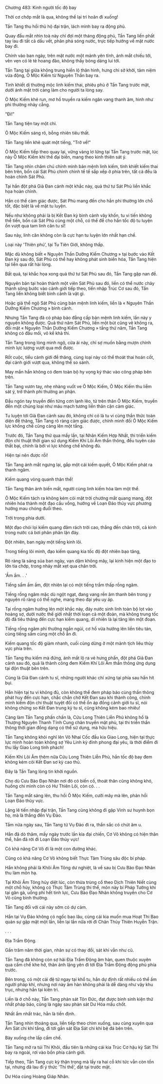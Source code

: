 




Chương 483: Kinh người tốc độ bay


Thời cơ chớp mắt là qua, không thể lại trì hoãn đi xuống!

Tần Tang thu hồi thủ hộ đại trận, lách mình bay ra động phủ.

Quay đầu mắt nhìn toà này chỉ đợi một tháng động phủ, Tần Tang liền phất tay lau đi tất cả dấu vết, phân phá sóng nước, trực tiếp hướng về mặt nước bay đi.

Chính vào ban ngày, trên mặt nước một mảnh yên tĩnh, ánh mắt chiếu tới, vẻn vẹn có lẻ tẻ hoang đảo, không thấy bóng dáng lui tới.

Tần Tang tại giữa không trung hiển lộ thân hình, hưng chi sở khởi, tâm niệm vừa động, Ô Mộc Kiếm từ Nguyên Thần bay ra.

Tinh khiết dị thường mộc linh kiếm thai, phiêu phù ở Tần Tang trước mặt, dưới ánh mặt trời càng làm cho người ta lòng say.

Ô Mộc Kiếm khẽ run, mơ hồ truyền ra kiếm ngân vang thanh âm, hình như phi thường nhảy cẫng.

"Đi!"

Tần Tang tiện tay một chỉ.

Ô Mộc Kiếm sáng rõ, bỗng nhiên tiêu thất.

Tần Tang liền khẽ quát một tiếng, "Trở về!"

Ô Mộc Kiếm tiếp theo quay lại, vững vàng lơ lửng tại Tần Tang trước mặt, lúc này Ô Mộc Kiếm khí thế đại biến, mang theo kinh thiên sát ý.

Tần Tang nhìn chăm chú chính mình bản mệnh linh kiếm, tinh khiết kiếm thai bên trên, bốn cái Sát Phù chỉnh chỉnh tề tề sắp xếp ở phía trên, tất cả đều là hoàn chỉnh Sát Phù.

Tại hắn đột phá Giả Đan cảnh một khắc này, quả thứ tư Sát Phù liền khắc họa hoàn chỉnh.

Hắn có thể cảm giác được, Sát Phù mang đến cho hắn phi thường lớn chỗ tốt, đặc biệt là về mặt tu luyện.

Nếu như không phải là bị Kết Đan kỳ bình cảnh vây khốn, tu vi tiến không thể tiến, bốn cái Sát Phù cùng một chỗ, có thể để cho hắn tốc độ tu luyện ổn vượt qua tam linh căn tu sĩ!

Sau này, linh căn không còn là cực hạn tu luyện lớn nhất hạn chế.

Loại này 'Thiên phú', tại Tu Tiên Giới, không thấp.

Mặc dù không biết « Nguyên Thần Dưỡng Kiếm Chương » tại bước vào Kết Đan kỳ sau đó, Sát Phù có thể hay không phát sinh biến hóa, Tần Tang hiện tại liền qua rất hài lòng.

Bất quá, tại khắc họa xong quả thứ tư Sát Phù sau đó, Tần Tang gặp nan đề.

Nguyên bản tại hoàn thành một viên Sát Phù sau đó, liền có thể nước chảy thành sông bước vào cảnh giới tiếp theo, tiến nhập Trúc Cơ sau đó, Tần Tang liền không biết bình cảnh là vật gì.

Hoặc giả thể ngộ Sát Phù cùng bản mệnh linh kiếm, liền là « Nguyên Thần Dưỡng Kiếm Chương » bình cảnh.

Nhưng Tần Tang đã có pháp bảo đẳng cấp bản mệnh linh kiếm, lần này y nguyên không được. Quả thứ năm Sát Phù, liền một bút cũng vẽ không ra, đối mặt « Nguyên Thần Dưỡng Kiếm Chương » tầng thứ năm, Tần Tang không có đầu mối, vô kế khả thi.

Tần Tang trong lòng minh ngộ, cửa ải này, chỉ sợ muốn bằng mượn chính mình lực lượng vượt qua mới được.

Rốt cuộc, tiểu cảnh giới đề thăng, cùng loại này có thể thoát thai hoán cốt, đại cảnh giới vượt qua, không thể so sánh.

May mắn hắn không có đem toàn bộ hy vọng ký thác vào công pháp bên trên.

Tần Tang vươn tay, nhẹ nhàng vuốt ve Ô Mộc Kiếm, Ô Mộc Kiếm thu liễm sát ý, trở thành phi thường an phận.

Đầu ngón tay truyền đến từng cơn lạnh lẽo, từ trên thân Ô Mộc Kiếm, truyền đến một chủng loại như máu mạch tương liền thân cận cảm giác.

Tu luyện tới Giả Đan cảnh sau đó, không chỉ có là tu vi cùng thần thức toàn diện đề thăng, Tần Tang rõ ràng cảm giác được, chính mình đối Ô Mộc Kiếm lực khống chế cũng càng lên một tầng.

Trước đó, Tần Tang thử qua mấy lần, tại Nhân Kiếm Hợp Nhất, thi triển kiếm độn chi thuật thời gian sử dụng Kiếm Khí Lôi Âm thần thông, đều tuyên cáo thất bại, chính là bởi vì lực khống chế không đủ.

Hiện tại nên được rồi!

Tần Tang ánh mắt ngưng lại, gắp một cái kiếm quyết, Ô Mộc Kiếm phát ra thanh ngâm.

Kiếm quang vòng quanh thân thể!

Tần Tang thân ảnh biến mất, người cùng linh kiếm hòa làm một thể.

Ô Mộc Kiếm tách ra không kém cỏi mặt trời chướng mắt quang mang, đột nhiên hóa thành một đạo cầu vồng, hướng về Loạn Đảo thủy vực phương hướng mau chóng đuổi theo.

Trời trong phía dưới.

Một đạo chói lọi kiếm quang đâm rách trời cao, thẳng đến chân trời, cả kinh trong nước cá bơi phân phân lặn đáy.

Đột nhiên, ban ngày một tiếng kinh lôi.

Trong tiếng lôi minh, đạo kiếm quang kia tốc độ đột nhiên bạo tăng,

Rõ ràng là sáng sủa ban ngày, vạn dặm không mây, lại kinh hiện một đạo to lớn tia chớp, trong nháy mắt xẹt qua chân trời.

'Ầm ầm. . .'

Tiếng sấm ầm ầm, đột nhiên lại có một tiếng trầm thấp rồng ngâm.

Tiếng rồng ngâm mặc dù ngột ngạt, đang vang rền âm thanh bên trong y nguyên rõ ràng có thể nghe, mang theo đại yêu uy áp.

Tại rồng ngâm hướng lên một khắc này, đáy nước sinh linh toàn bộ lọt vào hoảng sợ, dưới nước thế giới nhất thời loạn cả một đoàn, mà không trung tốc độ đã tiêu thăng đến cực hạn kiếm quang, dĩ nhiên là lại tăng lên một đoạn.

Tiếng rồng ngâm phi thường ngắn ngủi, cơ hồ vừa hướng lên liền tiêu tán, cùng tiếng sấm cùng một chỗ ẩn đi.

Kiếm quang tốc độ giảm nhanh, cuối cùng dừng ở một mảnh tịch liêu thủy vực phía trên.

Tần Tang thu kiếm mà đứng, ánh mắt lộ ra vẻ hưng phấn, đột phá Giả Đan cảnh sau đó, quả là thành công đem Kiếm Khí Lôi Âm thần thông ứng dụng tại độn thuật bên trên.

Cùng là Giả Đan cảnh tu sĩ, những người khác chỉ xứng tại phía sau hắn hít bụi.

Hắn hiện tại tu vi không đủ, còn không thể đem pháp bảo cùng thần thông phát huy đến cực hạn, chắc chắn chờ Kết Đan sau khi thành công, chính mình kiếm độn chi thuật tuyệt đối có thể ổn áp đồng cảnh giới tu sĩ, nói không chừng so Kết Đan trung kỳ tu sĩ, cũng không kém bao nhiêu!

Càng làm Tần Tang phấn chấn là, Cửu Long Thiên Liễn Phù không hổ là Thượng Nguyên Thanh Tĩnh Cung chân truyền mật phù, tại thi triển thần thông thời gian đồng dạng có thể sử dụng, mà hữu hiệu.

Tần Tang không khỏi nghĩ lên Vô Nhai Cốc đầu kia Giao Long, hiện tại thực lực mình hoàn toàn không sợ Yêu Linh kỳ đỉnh phong đại yêu, là thời điểm đi thu lấy Giao Long tinh phách!

Kiếm Khí Lôi Âm thêm nữa Cửu Long Thiên Liễn Phù, hắn tốc độ bay đem không kém cỏi Kết Đan sơ kỳ cao thủ.

Đây là Tần Tang lòng tin khởi nguồn.

Cho dù Cưu Bào Đạo Nhân nơi đó có biến cố, thoát thân cũng không khó, huống chi mình còn có Hư Thiên Lôi, còn có. . .

Tần Tang mắt sáng lên, thu hồi Ô Mộc Kiếm, cưỡi mây mà lên, phản hồi Loạn Đảo thủy vực.

Lặng lẽ tiến nhập đại trận, Tần Tang cũng không đi gặp Vinh sư huynh bọn họ, mà là thẳng đến Vụ Đảo.

Tầm nửa ngày sau, Tần Tang từ Vụ Đảo đi ra, thần sắc có chút âm u.

Hắn đã dò thăm, mấy ngày trước lần kia đại chiến, Cơ Võ không có hiện thân thể, hắn đã rời đi Loạn Đảo thủy vực!

Có khả năng Cơ Võ đi là một con đường khác.

Cũng có khả năng Cơ Võ không biết Thực Tâm Trùng sâu độc bí pháp.

Hắn không phải là Khôi Âm Tông dư nghiệt, là về sau bị Cưu Bào Đạo Nhân thu làm môn hạ.

Tại Khôi Âm Tông hủy diệt lúc, còn thừa trùng cổ theo Dịch Thiên Niết cùng một chỗ hủy, không có Thực Tâm Trùng thi thể, môn này bí Pháp Tướng khi tại gân gà, uổng phí hết tinh lực, Cưu Bào Đạo Nhân không truyền cho Cơ Võ cũng bình thường.

Tần Tang đối với cái này sớm có dự cảm.

Hắn tại Vụ Đảo không có ngốc bao lâu, cùng cái kia muốn mua Hoạt Thi Bao quản sự gặp mặt một lần, liền lại lần nữa rời đi Chân Thủy Thiên Huyễn Trận.

. . .

Địa Trầm Động.

Gần trăm năm thời gian, nhân sự có thay đổi, sát khí vẫn như cũ.

Tần Tang đã không còn sợ hãi Địa Trầm Động âm hàn, quen thuộc xuyên qua cấm chế khe hở, thân ảnh lặng yên đi tới Địa Trầm Động động phủ phía trước.

Bên trong, có một cái đệ tử ngay tại khổ tu, hắn dự định rất nhiều có thể ấm người pháp khí, nhưng nơi này âm hàn không phải là dễ dàng như vậy khu trục, nhưng hắn tại kiên trì.

Liền là ở chỗ này, Tần Tang phản sát Tôn Đức, đạt được bình sinh kiện thứ nhất pháp bảo, cũng là ngày sau phản sát Dư Hóa mấu chốt.

Nhất ẩm nhất trác, hẳn là tiền định.

Tần Tang nhìn thoáng qua, liền tiếp theo chìm xuống, sau cùng xuyên qua Âm Sát chi khí tầng, đi tới gần sát Địa Sát chi khí bệ đá bên trên.

Bày xuống che lấp cấm chế.

Tần Tang mở ra túi Thi Khôi, đầu tiên là những cái kia Trúc Cơ hậu kỳ Sát Thi bay ra ngoài, rơi vào bốn phía cảnh giới.

Tiếp theo, Tần Tang cực kỳ thận trọng mà lấy ra hai cỗ khí tức vẫn còn tồn tại, nhưng đã lau đi ý thức 'Thi thể', đặt tại trước mặt.

Dư Hóa cùng Hoàng Giáp Nhân.




